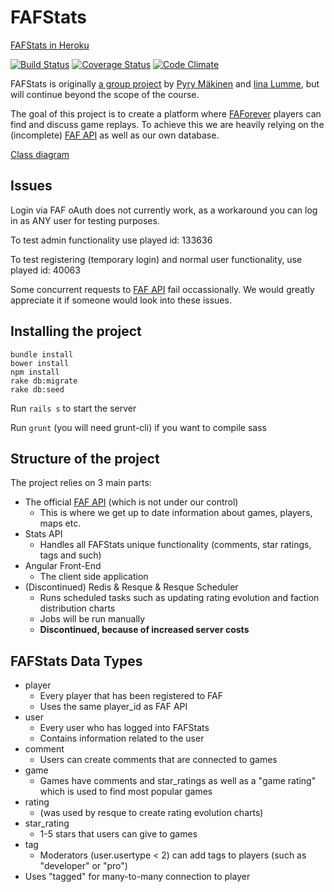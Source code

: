 # FAFStats

[FAFStats in Heroku](http://fafstats.herokuapp.com)

[![Build Status](https://travis-ci.org/iilumme/FAFStats.png)](https://travis-ci.org/iilumme/FAFStats)
[![Coverage Status](https://coveralls.io/repos/github/iilumme/FAFStats/badge.svg)](https://coveralls.io/github/iilumme/FAFStats)
[![Code Climate](https://codeclimate.com/github/iilumme/FAFStats/badges/gpa.svg)](https://codeclimate.com/github/iilumme/FAFStats)

FAFStats is originally [a group project](https://github.com/mluukkai/WebPalvelinohjelmointi2016/wiki/projekti) by [Pyry Mäkinen](https://github.com/Blodir) and [Iina Lumme](https://github.com/iilumme), but will continue beyond the scope of the course.

The goal of this project is to create a platform where [FAForever](http://faforever.com) players can find and discuss game replays. To achieve this we are heavily relying on the (incomplete) [FAF API](https://github.com/FAForever/api) as well as our own database.

[Class diagram](https://github.com/iilumme/FAFStats/blob/master/ClassDiagram.png)

## Issues
Login via FAF oAuth does not currently work, as a workaround you can log in as ANY user for testing purposes.

To test admin functionality use played id: 133636

To test registering (temporary login) and normal user functionality, use played id: 40063

Some concurrent requests to [FAF API](https://github.com/FAForever/api) fail occassionally. We would greatly appreciate it if someone would look into these issues.

## Installing the project
```
bundle install
bower install
npm install
rake db:migrate
rake db:seed
```

Run ``` rails s ``` to start the server

Run ``` grunt ``` (you will need grunt-cli) if you want to compile sass

## Structure of the project
The project relies on 3 main parts:
* The official [FAF API](https://github.com/FAForever/api) (which is not under our control)
  * This is where we get up to date information about games, players, maps etc.
* Stats API
  * Handles all FAFStats unique functionality (comments, star ratings, tags and such)
* Angular Front-End
  * The client side application
* (Discontinued) Redis & Resque & Resque Scheduler
  * Runs scheduled tasks such as updating rating evolution and faction distribution charts
  * Jobs will be run manually
  * **Discontinued, because of increased server costs**

## FAFStats Data Types
* player
  * Every player that has been registered to FAF
  * Uses the same player_id as FAF API
* user
  * Every user who has logged into FAFStats
  * Contains information related to the user
* comment
  * Users can create comments that are connected to games
* game
  * Games have comments and star_ratings as well as a "game rating" which is used to find most popular games
* rating
  * (was used by resque to create rating evolution charts)
* star_rating
  * 1-5 stars that users can give to games
* tag
  * Moderators (user.usertype < 2) can add tags to players (such as "developer" or "pro")
 * Uses "tagged" for many-to-many connection to player
